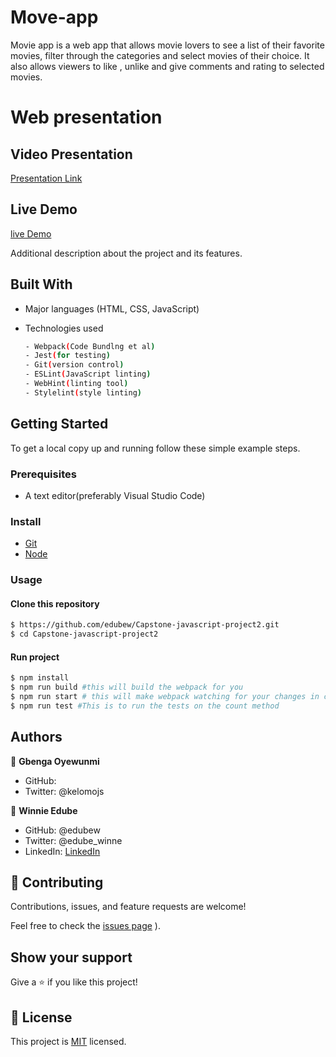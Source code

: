 
# Move-app 
Movie app is a web app that allows movie lovers to see a list of their favorite movies, filter through the categories and select movies of their choice. It also allows viewers to like , unlike and give comments and rating to selected movies. 
# Web presentation
## Video Presentation
[Presentation Link](https://drive.google.com/file/d/1vwaWVmaKlVsvuvwifgtkHM00HGfFUemn/view?usp=sharing)

## Live Demo
[live Demo](https://kelomo2502.github.io/movie-app/)

Additional description about the project and its features.

## Built With

- Major languages (HTML, CSS, JavaScript)

- Technologies used

  ``` bash
  - Webpack(Code Bundlng et al)
  - Jest(for testing)
  - Git(version control)
  - ESLint(JavaScript linting)
  - WebHint(linting tool)
  - Stylelint(style linting)
  ```


## Getting Started

To get a local copy up and running follow these simple example steps.

### Prerequisites
 - A text editor(preferably Visual Studio Code)

### Install
  -  [Git](https://git-scm.com/downloads)
  -  [Node](https://nodejs.org/en/download/)
### Usage
#### Clone this repository

```bash
$ https://github.com/edubew/Capstone-javascript-project2.git
$ cd Capstone-javascript-project2
```
#### Run project

```bash
$ npm install
$ npm run build #this will build the webpack for you
$ npm run start # this will make webpack watching for your changes in code
$ npm run test #This is to run the tests on the count method
```

## Authors

👤 **Gbenga Oyewunmi**

- GitHub: [](https://github.com/kelomo2502)
-  Twitter: @kelomojs


👤 **Winnie Edube**

-  GitHub: @edubew
- Twitter: @edube_winne
- LinkedIn: [LinkedIn](https://linkedin.com/in/winfred-edube-9820a422a/)


## 🤝 Contributing

Contributions, issues, and feature requests are welcome!

Feel free to check the [issues page](https://github.com/edubew/Capstone-javascript-project2/issues)
).

## Show your support

Give a ⭐️ if you like this project!

## 📝 License

This project is [MIT](https://opensource.org/licenses/MIT) licensed.










